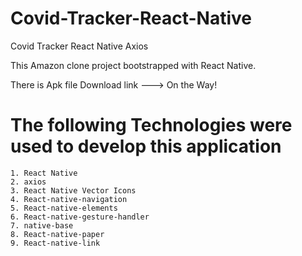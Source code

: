 # Covid-Tracker-React-Native
Covid Tracker React Native Axios

This Amazon clone project bootstrapped with React Native.

There is Apk file Download link ---> On the Way!

# The following Technologies were used to develop this application

```
1. React Native
2. axios
3. React Native Vector Icons
4. React-native-navigation
5. React-native-elements
6. React-native-gesture-handler
7. native-base
8. React-native-paper
9. React-native-link
```
